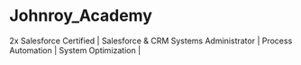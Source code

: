 # Johnroy_Academy
2x Salesforce Certified | Salesforce &amp; CRM Systems Administrator | Process Automation | System Optimization |
